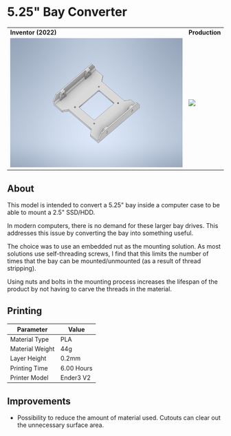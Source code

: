 # 5.25" Bay Converter

<table>
  <tr>
    <td>
      <b>Inventor (2022)</b>
    </td>
    <td>
      <b>Production</b>
    </td>
  </tr>
  <tr>
    <td>
      <img height="300" src="img/inventor.png">
    </td>
    <td>
    <img height="300" src="img/">
    </td>
  </tr>
</table>

## About

This model is intended to convert a 5.25" bay inside a computer case to be able to mount a 2.5"
SSD/HDD.

In modern computers, there is no demand for these larger bay drives. This addresses this issue by
converting the bay into something useful.

The choice was to use an embedded nut as the mounting solution. As most solutions use self-threading
screws, I find that this limits the number of times that the bay can be mounted/unmounted (as a
result of thread stripping).

Using nuts and bolts in the mounting process increases the lifespan of the product by not having to
carve the threads in the material.

## Printing

| Parameter       | Value      |
| --------------- | ---------- |
| Material Type   | PLA        |
| Material Weight | 44g        |
| Layer Height    | 0.2mm      |
| Printing Time   | 6.00 Hours |
| Printer Model   | Ender3 V2  |

## Improvements

-   Possibility to reduce the amount of material used. Cutouts can clear out the unnecessary surface
    area.
